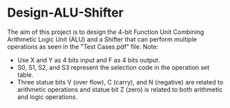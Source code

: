 # Design-ALU-Shifter
The aim of this project is to design the 4-bit Function Unit Combining Arithmetic Logic Unit (ALU) and a Shifter that can perform multiple operations as seen in the "Test Cases.pdf" file.
Note:
- Use X and Y as 4 bits input and F as 4 bits output.
- S0, S1, S2, and S3 represent the selection code in the operation set table.
- Three statue bits V (over flow), C (carry), and N (negative) are related to arithmetic operations and statue bit Z (zero) is related to both arithmetic and logic operations.
